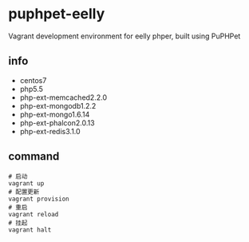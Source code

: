 # puphpet-eelly
Vagrant development environment for eelly phper, built using PuPHPet

## info

* centos7
* php5.5
* php-ext-memcached2.2.0
* php-ext-mongodb1.2.2
* php-ext-mongo1.6.14
* php-ext-phalcon2.0.13
* php-ext-redis3.1.0

## command
```
# 启动
vagrant up
# 配置更新
vagrant provision
# 重启
vagrant reload
# 挂起
vagrant halt 
```
